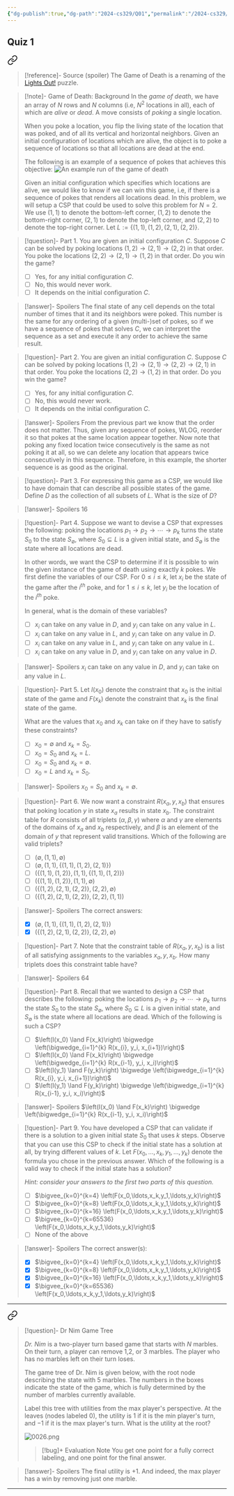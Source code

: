 ```yaml
---
{"dg-publish":true,"dg-path":"2024-cs329/Q01","permalink":"/2024-cs329/q01/","hide":true}
---
```


## Quiz 1


<div class="transclusion internal-embed is-loaded"><a class="markdown-embed-link" href="/exercises/multi-part-objective/0000-the-game-of-death-csp-edition/" aria-label="Open link"><svg xmlns="http://www.w3.org/2000/svg" width="24" height="24" viewBox="0 0 24 24" fill="none" stroke="currentColor" stroke-width="2" stroke-linecap="round" stroke-linejoin="round" class="svg-icon lucide-link"><path d="M10 13a5 5 0 0 0 7.54.54l3-3a5 5 0 0 0-7.07-7.07l-1.72 1.71"></path><path d="M14 11a5 5 0 0 0-7.54-.54l-3 3a5 5 0 0 0 7.07 7.07l1.71-1.71"></path></svg></a><div class="markdown-embed">




> [!reference]- Source (spoiler) 
> The Game of Death is a renaming of the [Lights Out!](https://mathworld.wolfram.com/LightsOutPuzzle.html) puzzle. 

> [!note]- Game of Death: Background
> In the *game of death*, we have an array of $N$ rows and $N$ columns (i.e, $N^2$ locations in all), each of which are *alive* or *dead*. A move consists of *poking* a single location.
> 
> When you poke a location, you flip the living state of the location that was poked, and of all its vertical and horizontal neighbors. Given an initial configuration of locations which are alive, the object is to poke a sequence of locations so that all locations are dead at the end.
> 
> The following is an example of a sequence of pokes that achieves this objective:
> ![An example run of the game of death](/img/user/Exercises/Multi-Part-Objective/figures/0000.png)
> 
> Given an initial configuration which specifies which locations are alive, we would like to know if we can win this game, i.e, if there is a sequence of pokes that renders all locations dead. In this problem, we will setup a CSP that could be used to solve this problem for $N = 2$. We use $(1,1)$ to denote the bottom-left corner, $(1,2)$ to denote the bottom-right corner, $(2,1)$ to denote the top-left corner, and $(2,2)$ to denote the top-right corner. Let $L := \{(1,1),(1,2),(2,1),(2,2)\}$.

> [!question]- Part 1.
> You are given an initial configuration $C$. Suppose $C$ can be solved by poking locations $(1,2) \rightarrow (2,1) \rightarrow (2,2)$ in that order. You poke the locations $(2,2) \rightarrow (2,1) \rightarrow (1,2)$ in that order. Do you win the game?
> 
> - [ ] Yes, for any initial configuration $C$.
> - [ ] No, this would never work.
> - [ ] It depends on the initial configuration $C$.

> [!answer]- Spoilers
> The final state of any cell depends on the total number of times that it and its neighbors were poked. This number is the same for any ordering of a given (multi-)set of pokes, so if we have a sequence of pokes that solves $C$, we can interpret the sequence as a set and execute it any order to achieve the same result.

> [!question]- Part 2.
> You are given an initial configuration $C$. Suppose $C$ can be solved by poking locations $(1,2) \rightarrow (2,1) \rightarrow (2,2) \rightarrow (2,1)$ in that order. You poke the locations $(2,2) \rightarrow (1,2)$ in that order. Do you win the game?
> 
> - [ ] Yes, for any initial configuration $C$.
> - [ ] No, this would never work.
> - [ ] It depends on the initial configuration $C$.

> [!answer]- Spoilers
> From the previous part we know that the order does not matter. Thus, given any sequence of pokes, WLOG, reorder it so that pokes at the same location appear together. Now note that poking any fixed location twice consecutively is the same as not poking it at all, so we can delete any location that appears twice consecutively in this sequence. Therefore, in this example, the shorter sequence is as good as the original.

> [!question]- Part 3.
> For expressing this game as a CSP, we would like to have domain that can describe all possible states of the game. Define $D$ as the collection of all subsets of $L$. What is the size of $D$?

> [!answer]- Spoilers
> 16

> [!question]- Part 4.
> Suppose we want to devise a CSP that expresses the following: poking the locations $p_1 \rightarrow p_2 \rightarrow \cdots \rightarrow p_k$ turns the state $S_0$ to the state $S_\emptyset$, where $S_0 \subseteq L$ is a given initial state, and $S_\emptyset$ is the state where all locations are dead.
> 
> In other words, we want the CSP to determine if it is possible to win the given instance of the game of death using exactly $k$ pokes. We first define the variables of our CSP. For $0 \leqslant i \leqslant k$, let $x_i$ be the state of the game after the $i^{th}$ poke, and for $1 \leqslant i \leqslant k$, let $y_i$ be the location of the $i^{th}$ poke.
> 
> In general, what is the domain of these variables?
> 
> - [ ] $x_i$ can take on any value in $D$, and $y_i$ can take on any value in $L$.
> - [ ] $x_i$ can take on any value in $L$, and $y_i$ can take on any value in $D$.
> - [ ] $x_i$ can take on any value in $L$, and $y_i$ can take on any value in $L$.
> - [ ] $x_i$ can take on any value in $D$, and $y_i$ can take on any value in $D$.

> [!answer]- Spoilers
> $x_i$ can take on any value in $D$, and $y_i$ can take on any value in $L$.

> [!question]- Part 5.
> Let $I(x_0)$ denote the constraint that $x_0$ is the initial state of the game and $F(x_k)$ denote the constraint that $x_k$ is the final state of the game.
> 
> What are the values that $x_0$ and $x_k$ can take on if they have to satisfy these constraints?
> 
> - [ ] $x_0 = \emptyset$ and $x_k = S_0$.
> - [ ] $x_0 = S_0$ and $x_k = L$.
> - [ ] $x_0 = S_0$ and $x_k = \emptyset$.
> - [ ] $x_0 = L$ and $x_k = S_0$.

> [!answer]- Spoilers
> $x_0 = S_0$ and $x_k = \emptyset$.

> [!question]- Part 6.
> We now want a constraint $R(x_a, y, x_b)$ that ensures that poking location $y$ in state $x_a$ results in state $x_b$. The constraint table for $R$ consists of all triplets $(\alpha,\beta,\gamma)$ where $\alpha$ and $\gamma$ are elements of the domains of $x_a$ and $x_b$ respectively, and $\beta$ is an element of the domain of $y$ that represent valid transitions. Which of the following are valid triplets?
> 
> - [ ] $(\emptyset, (1,1), \emptyset)$
> - [ ] $(\emptyset, (1,1), \{(1,1),(1,2),(2,1)\})$
> - [ ] $(\{(1,1),(1,2)\}, (1,1), \{(1,1),(1,2)\})$
> - [ ] $(\{(1,1),(1,2)\}, (1,1), \emptyset)$
> - [ ] $(\{(1,2),(2,1),(2,2)\}, (2,2), \emptyset)$
> - [ ] $(\{(1,2),(2,1),(2,2)\}, (2,2), (1,1))$

> [!answer]- Spoilers
> The correct answers:
> - [x] $(\emptyset, (1,1), \{(1,1),(1,2),(2,1)\})$
> - [x] $(\{(1,2),(2,1),(2,2)\}, (2,2), \emptyset)$

> [!question]- Part 7.
> Note that the constraint table of $R(x_a, y, x_b)$ is a list of all satisfying assignments to the variables $x_a, y, x_b$. How many triplets does this constraint table have?

> [!answer]- Spoilers
> 64

> [!question]- Part 8.
> Recall that we wanted to design a CSP that describes the following: poking the locations $p_1 \rightarrow p_2 \rightarrow \cdots \rightarrow p_k$ turns the state $S_0$ to the state $S_\emptyset$, where $S_0 \subseteq L$ is a given initial state, and $S_\emptyset$ is the state where all locations are dead. Which of the following is such a CSP?
> 
> - [ ] $\left(I(x_0) \land F(x_k)\right) \bigwedge \left(\bigwedge_{i=1}^{k} R(x_{i}, y_i, x_{i+1})\right)$
> - [ ] $\left(I(x_0) \land F(x_k)\right) \bigwedge \left(\bigwedge_{i=1}^{k} R(x_{i-1}, y_i, x_i)\right)$
> - [ ] $\left(I(y_1) \land F(y_k)\right) \bigwedge \left(\bigwedge_{i=1}^{k} R(x_{i}, y_i, x_{i+1})\right)$
> - [ ] $\left(I(y_1) \land F(y_k)\right) \bigwedge \left(\bigwedge_{i=1}^{k} R(x_{i-1}, y_i, x_i)\right)$

> [!answer]- Spoilers
> $\left(I(x_0) \land F(x_k)\right) \bigwedge \left(\bigwedge_{i=1}^{k} R(x_{i-1}, y_i, x_i)\right)$

> [!question]- Part 9.
> You have developed a CSP that can validate if there is a solution to a given initial state $S_0$ that uses $k$ steps. Observe that you can use this CSP to check if the initial state has a solution at all, by trying different values of $k$. Let $F(x_0,\ldots,x_k,y_1,\ldots,y_k)$ denote the formula you chose in the previous answer. Which of the following is a valid way to check if the initial state has a solution?
> 
> *Hint: consider your answers to the first two parts of this question.*
> 
> - [ ] $\bigvee_{k=0}^{k=4} \left(F(x_0,\ldots,x_k,y_1,\ldots,y_k)\right)$
> - [ ] $\bigvee_{k=0}^{k=8} \left(F(x_0,\ldots,x_k,y_1,\ldots,y_k)\right)$
> - [ ] $\bigvee_{k=0}^{k=16} \left(F(x_0,\ldots,x_k,y_1,\ldots,y_k)\right)$
> - [ ] $\bigvee_{k=0}^{k=65536} \left(F(x_0,\ldots,x_k,y_1,\ldots,y_k)\right)$
> - [ ] None of the above

> [!answer]- Spoilers
> The correct answer(s):
> - [x] $\bigvee_{k=0}^{k=4} \left(F(x_0,\ldots,x_k,y_1,\ldots,y_k)\right)$
> - [x] $\bigvee_{k=0}^{k=8} \left(F(x_0,\ldots,x_k,y_1,\ldots,y_k)\right)$
> - [x] $\bigvee_{k=0}^{k=16} \left(F(x_0,\ldots,x_k,y_1,\ldots,y_k)\right)$
> - [x] $\bigvee_{k=0}^{k=65536} \left(F(x_0,\ldots,x_k,y_1,\ldots,y_k)\right)$


</div></div>


---


<div class="transclusion internal-embed is-loaded"><a class="markdown-embed-link" href="/exercises/short-answer/0026-dr-nim-game-tree/" aria-label="Open link"><svg xmlns="http://www.w3.org/2000/svg" width="24" height="24" viewBox="0 0 24 24" fill="none" stroke="currentColor" stroke-width="2" stroke-linecap="round" stroke-linejoin="round" class="svg-icon lucide-link"><path d="M10 13a5 5 0 0 0 7.54.54l3-3a5 5 0 0 0-7.07-7.07l-1.72 1.71"></path><path d="M14 11a5 5 0 0 0-7.54-.54l-3 3a5 5 0 0 0 7.07 7.07l1.71-1.71"></path></svg></a><div class="markdown-embed">




> [!question]- Dr Nim Game Tree
> 
> _Dr. Nim_ is a two-player turn based game that starts with $N$ marbles. On their turn, a player can remove 1,2, or 3 marbles. The player who has no marbles left on their turn loses.
  >
> The game tree of Dr. Nim is given below, with the root node describing the state with 5 marbles. The numbers in the boxes indicate the state of the game, which is fully determined by the number of marbles currently available.
> 
> Label this tree with utilities from the max player's perspective. At the leaves (nodes labeled $0$), the utility is $1$ if it is the min player's turn, and $-1$ if it is the max player's turn. What is the utility at the root?  
> 
> ![0026.png](/img/user/Exercises/Short-Answer/figures/0026.png)
>
> >[!bug]+ Evaluation Note
> > You get one point for a fully correct labeling, and one point for the final answer.

> [!answer]- Spoilers
> The final utility is +1. 
> And indeed, the max player has a win by removing just one marble.

</div></div>


---

